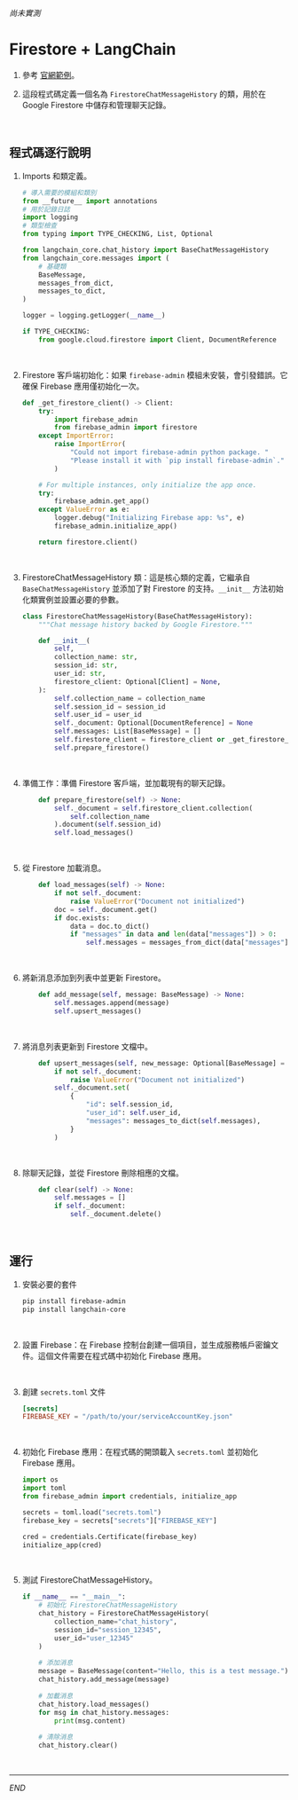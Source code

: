 _尚未實測_

# Firestore + LangChain

1. 參考 [官網範例](https://api.python.langchain.com/en/latest/_modules/langchain_community/chat_message_histories/firestore.html)。

2. 這段程式碼定義一個名為 `FirestoreChatMessageHistory` 的類，用於在 Google Firestore 中儲存和管理聊天記錄。

<br>

## 程式碼逐行說明

1. Imports 和類定義。

    ```python
    # 導入需要的模組和類別
    from __future__ import annotations
    # 用於記錄日誌
    import logging
    # 類型檢查
    from typing import TYPE_CHECKING, List, Optional

    from langchain_core.chat_history import BaseChatMessageHistory
    from langchain_core.messages import (
        # 基礎類
        BaseMessage,
        messages_from_dict,
        messages_to_dict,
    )

    logger = logging.getLogger(__name__)

    if TYPE_CHECKING:
        from google.cloud.firestore import Client, DocumentReference
    ```

<br>

2. Firestore 客戶端初始化：如果 `firebase-admin` 模組未安裝，會引發錯誤。它確保 Firebase 應用僅初始化一次。

    ```python
    def _get_firestore_client() -> Client:
        try:
            import firebase_admin
            from firebase_admin import firestore
        except ImportError:
            raise ImportError(
                "Could not import firebase-admin python package. "
                "Please install it with `pip install firebase-admin`."
            )

        # For multiple instances, only initialize the app once.
        try:
            firebase_admin.get_app()
        except ValueError as e:
            logger.debug("Initializing Firebase app: %s", e)
            firebase_admin.initialize_app()

        return firestore.client()
    ```

<br>

3. FirestoreChatMessageHistory 類：這是核心類的定義，它繼承自 `BaseChatMessageHistory` 並添加了對 Firestore 的支持。`__init__` 方法初始化類實例並設置必要的參數。

    ```python
    class FirestoreChatMessageHistory(BaseChatMessageHistory):
        """Chat message history backed by Google Firestore."""

        def __init__(
            self,
            collection_name: str,
            session_id: str,
            user_id: str,
            firestore_client: Optional[Client] = None,
        ):
            self.collection_name = collection_name
            self.session_id = session_id
            self.user_id = user_id
            self._document: Optional[DocumentReference] = None
            self.messages: List[BaseMessage] = []
            self.firestore_client = firestore_client or _get_firestore_client()
            self.prepare_firestore()
    ```

<br>

4. 準備工作：準備 Firestore 客戶端，並加載現有的聊天記錄。

    ```python
        def prepare_firestore(self) -> None:
            self._document = self.firestore_client.collection(
                self.collection_name
            ).document(self.session_id)
            self.load_messages()
    ```

<br>

5. 從 Firestore 加載消息。

    ```python
        def load_messages(self) -> None:
            if not self._document:
                raise ValueError("Document not initialized")
            doc = self._document.get()
            if doc.exists:
                data = doc.to_dict()
                if "messages" in data and len(data["messages"]) > 0:
                    self.messages = messages_from_dict(data["messages"])
    ```

<br>

6. 將新消息添加到列表中並更新 Firestore。

    ```python
        def add_message(self, message: BaseMessage) -> None:
            self.messages.append(message)
            self.upsert_messages()
    ```

<br>

7. 將消息列表更新到 Firestore 文檔中。

    ```python
        def upsert_messages(self, new_message: Optional[BaseMessage] = None) -> None:
            if not self._document:
                raise ValueError("Document not initialized")
            self._document.set(
                {
                    "id": self.session_id,
                    "user_id": self.user_id,
                    "messages": messages_to_dict(self.messages),
                }
            )
    ```

<br>

8. 除聊天記錄，並從 Firestore 刪除相應的文檔。

    ```python
        def clear(self) -> None:
            self.messages = []
            if self._document:
                self._document.delete()
    ```

<br>

## 運行

1. 安裝必要的套件

    ```bash
    pip install firebase-admin
    pip install langchain-core
    ```

<br>

2. 設置 Firebase：在 Firebase 控制台創建一個項目，並生成服務帳戶密鑰文件。這個文件需要在程式碼中初始化 Firebase 應用。

<br>

3. 創建 `secrets.toml` 文件

    ```toml
    [secrets]
    FIREBASE_KEY = "/path/to/your/serviceAccountKey.json"
    ```

<br>

4. 初始化 Firebase 應用：在程式碼的開頭載入 `secrets.toml` 並初始化 Firebase 應用。

    ```python
    import os
    import toml
    from firebase_admin import credentials, initialize_app

    secrets = toml.load("secrets.toml")
    firebase_key = secrets["secrets"]["FIREBASE_KEY"]

    cred = credentials.Certificate(firebase_key)
    initialize_app(cred)
    ```

<br>

5. 測試 FirestoreChatMessageHistory。

    ```python
    if __name__ == "__main__":
        # 初始化 FirestoreChatMessageHistory
        chat_history = FirestoreChatMessageHistory(
            collection_name="chat_history",
            session_id="session_12345",
            user_id="user_12345"
        )
        
        # 添加消息
        message = BaseMessage(content="Hello, this is a test message.")
        chat_history.add_message(message)
        
        # 加載消息
        chat_history.load_messages()
        for msg in chat_history.messages:
            print(msg.content)
        
        # 清除消息
        chat_history.clear()
    ```

<br>

___

_END_